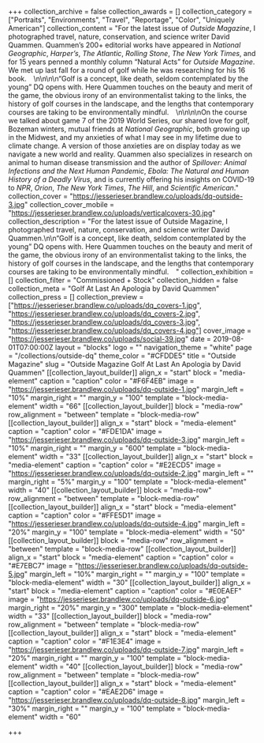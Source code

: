 +++
collection_archive = false
collection_awards = []
collection_category = ["Portraits", "Environments", "Travel", "Reportage", "Color", "Uniquely American"]
collection_content = "For the latest issue of _Outside Magazine_, I photographed travel, nature, conservation, and science writer David Quammen. Quammen’s 200+ editorial works have appeared in _National Geographic_, _Harper’s_, _The Atlantic_, _Rolling Stone_, _The New York Times_, and for 15 years penned a monthly column “Natural Acts” for _Outside Magazine_. We met up last fall for a round of golf while he was researching for his 16 book. ⁠⠀\n\n⁠\n\n“Golf is a concept, like death, seldom contemplated by the young” DQ opens with. Here Quammen touches on the beauty and merit of the game, the obvious irony of an environmentalist taking to the links, the history of golf courses in the landscape, and the lengths that contemporary courses are taking to be environmentally mindful. ⁠⠀\n\n⁠\n\nOn the course we talked about game 7 of the 2019 World Series, our shared love for golf, Bozeman winters, mutual friends at _National Geographic_, both growing up in the Midwest, and my anxieties of what I may see in my lifetime due to climate change. A version of those anxieties are on display today as we navigate a new world and reality. Quammen also specializes in research on animal to human disease transmission and the author of _Spillover: Animal Infections and the Next Human Pandemic_, _Ebola: The Natural and Human History of a Deadly Virus_, and is currently offering his insights on COVID-19 to _NPR_, _Orion_, _The New York Times_, _The Hill_, and _Scientific American_."
collection_cover = "https://jesserieser.brandlew.co/uploads/dq-outside-3.jpg"
collection_cover_mobile = "https://jesserieser.brandlew.co/uploads/verticalcovers-30.jpg"
collection_description = "For the latest issue of Outside Magazine, I photographed travel, nature, conservation, and science writer David Quammen.\n\n“Golf is a concept, like death, seldom contemplated by the young” DQ opens with. Here Quammen touches on the beauty and merit of the game, the obvious irony of an environmentalist taking to the links, the history of golf courses in the landscape, and the lengths that contemporary courses are taking to be environmentally mindful. ⁠⠀"
collection_exhibition = []
collection_filter = "Commissioned + Stock"
collection_hidden = false
collection_meta = "Golf At Last An Apologia by David Quammen"
collection_press = []
collection_preview = ["https://jesserieser.brandlew.co/uploads/dq_covers-1.jpg", "https://jesserieser.brandlew.co/uploads/dq_covers-2.jpg", "https://jesserieser.brandlew.co/uploads/dq_covers-3.jpg", "https://jesserieser.brandlew.co/uploads/dq_covers-4.jpg"]
cover_image = "https://jesserieser.brandlew.co/uploads/social-39.jpg"
date = 2019-08-01T07:00:00Z
layout = "blocks"
logo = ""
navigation_theme = "white"
page = "/collections/outside-dq"
theme_color = "#CFDDE5"
title = "Outside Magazine"
slug = "Outside Magazine Golf At Last An Apologia by David Quammen"
[[collection_layout_builder]]
align_x = "start"
block = "media-element"
caption = "caption"
color = "#F6F4EB"
image = "https://jesserieser.brandlew.co/uploads/dq-outside-1.jpg"
margin_left = "10%"
margin_right = ""
margin_y = "100"
template = "block-media-element"
width = "66"
[[collection_layout_builder]]
block = "media-row"
row_alignment = "between"
template = "block-media-row"
[[collection_layout_builder]]
align_x = "start"
block = "media-element"
caption = "caption"
color = "#FDE1DA"
image = "https://jesserieser.brandlew.co/uploads/dq-outside-3.jpg"
margin_left = "10%"
margin_right = ""
margin_y = "600"
template = "block-media-element"
width = "33"
[[collection_layout_builder]]
align_x = "start"
block = "media-element"
caption = "caption"
color = "#E2ECD5"
image = "https://jesserieser.brandlew.co/uploads/dq-outside-2.jpg"
margin_left = ""
margin_right = "5%"
margin_y = "100"
template = "block-media-element"
width = "40"
[[collection_layout_builder]]
block = "media-row"
row_alignment = "between"
template = "block-media-row"
[[collection_layout_builder]]
align_x = "start"
block = "media-element"
caption = "caption"
color = "#FFE5D1"
image = "https://jesserieser.brandlew.co/uploads/dq-outside-4.jpg"
margin_left = "20%"
margin_y = "100"
template = "block-media-element"
width = "50"
[[collection_layout_builder]]
block = "media-row"
row_alignment = "between"
template = "block-media-row"
[[collection_layout_builder]]
align_x = "start"
block = "media-element"
caption = "caption"
color = "#E7EBC7"
image = "https://jesserieser.brandlew.co/uploads/dq-outside-5.jpg"
margin_left = "10%"
margin_right = ""
margin_y = "100"
template = "block-media-element"
width = "30"
[[collection_layout_builder]]
align_x = "start"
block = "media-element"
caption = "caption"
color = "#E0EAEF"
image = "https://jesserieser.brandlew.co/uploads/dq-outside-6.jpg"
margin_right = "20%"
margin_y = "300"
template = "block-media-element"
width = "33"
[[collection_layout_builder]]
block = "media-row"
row_alignment = "between"
template = "block-media-row"
[[collection_layout_builder]]
align_x = "start"
block = "media-element"
caption = "caption"
color = "#F1E3E4"
image = "https://jesserieser.brandlew.co/uploads/dq-outside-7.jpg"
margin_left = "20%"
margin_right = ""
margin_y = "100"
template = "block-media-element"
width = "40"
[[collection_layout_builder]]
block = "media-row"
row_alignment = "between"
template = "block-media-row"
[[collection_layout_builder]]
align_x = "start"
block = "media-element"
caption = "caption"
color = "#EAE2D6"
image = "https://jesserieser.brandlew.co/uploads/dq-outside-8.jpg"
margin_left = "30%"
margin_right = ""
margin_y = "100"
template = "block-media-element"
width = "60"

+++
